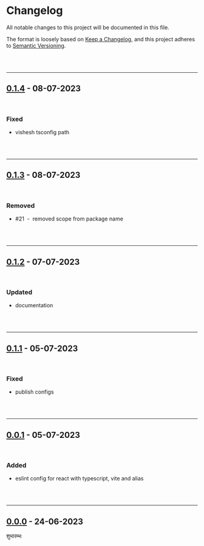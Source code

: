 # Changelog

All notable changes to this project will be documented in this file.

The format is loosely based on [Keep a Changelog][changelog],
and this project adheres to [Semantic Versioning][semver].

<br><br>

---

## [0.1.4] - 08-07-2023

<br>

### Fixed

- vishesh tsconfig path

<br><br>

---

## [0.1.3] - 08-07-2023

<br>

### Removed

- #21 &nbsp;-&nbsp; removed scope from package name

<br><br>

---

## [0.1.2] - 07-07-2023

<br>

### Updated

- documentation

<br><br>

---

## [0.1.1] - 05-07-2023

<br>

### Fixed

- publish configs

<br><br>

---

## [0.0.1] - 05-07-2023

<br>

### Added

- eslint config for react with typescript, vite and alias

<br><br>

---

## [0.0.0] - 24-06-2023

शुभारम्भः

[0.1.4]: https://github.com/mrjadeja/vishesh/compare/b7f440a2...6a3e30b2
[0.1.3]: https://github.com/mrjadeja/vishesh/compare/8881f381...b7f440a2
[0.1.2]: https://github.com/mrjadeja/vishesh/compare/6f06e0d...8881f381
[0.1.1]: https://github.com/mrjadeja/vishesh/compare/60e5816f...46f5eba6 "Update docs and prepare github action workflow"
[0.0.1]: https://github.com/mrjadeja/vishesh/compare/0be58e6a...60e5816f "Initial Setup"
[0.0.0]: https://github.com/mrjadeja/vishesh/commit/0be58e6a1c46e655452249712c55dbc8f496091f "Initial commit"
[changelog]: https://keepachangelog.com/en/1.0.0/ "Keep a changelog guide"
[semver]: https://semver.org/spec/v2.0.0.html "Semantic versioning"

